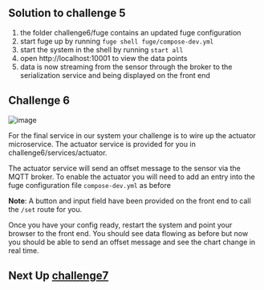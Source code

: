 ## Solution to challenge 5

1. the folder challenge6/fuge contains an updated fuge configuration
2. start fuge up by running `fuge shell fuge/compose-dev.yml`
3. start the system in the shell by running `start all`
4. open http://localhost:10001 to view the data points
5. data is now streaming from the sensor through the broker to the serialization
service and being displayed on the front end


## Challenge 6
![image](../docs/challenge6.png)

For the final service in our system your challenge is to wire up the actuator
microservice. The actuator service is provided for you in
challenge6/services/actuator.

The actuator service will send an offset message to the sensor via the MQTT
broker. To enable the actuator you will need to add an entry into the fuge
configuration file `compose-dev.yml` as before

__Note__: A button and input field have been provided on the front end to call
the `/set` route for you.

Once you have your config ready, restart the system and point your browser to
the front end. You should see data flowing as before but now you should be able
to send an offset message and see the chart change in real time.

## Next Up [challenge7](../challenge7/README.md)
